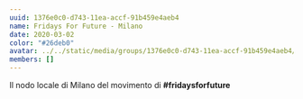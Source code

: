 ```yaml
---
uuid: 1376e0c0-d743-11ea-accf-91b459e4aeb4
name: Fridays For Future - Milano
date: 2020-03-02
color: "#26deb0"
avatar: ../../static/media/groups/1376e0c0-d743-11ea-accf-91b459e4aeb4/download.png
members: []
---
```


Il nodo locale di Milano del movimento di **#fridaysforfuture**
